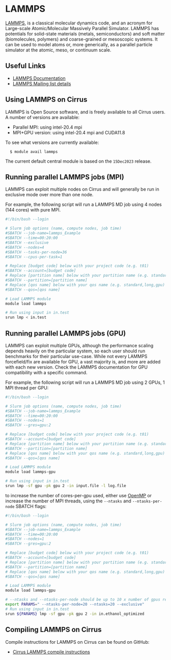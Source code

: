 # LAMMPS

[LAMMPS](http://lammps.sandia.gov/), is a classical molecular dynamics
code, and an acronym for Large-scale Atomic/Molecular Massively Parallel
Simulator. LAMMPS has potentials for solid-state materials (metals,
semiconductors) and soft matter (biomolecules, polymers) and
coarse-grained or mesoscopic systems. It can be used to model atoms or,
more generically, as a parallel particle simulator at the atomic, meso,
or continuum scale.

## Useful Links

- [LAMMPS Documentation](https://lammps.sandia.gov/doc/Manual.html)
- [LAMMPS Mailing list details](https://lammps.sandia.gov/mail.html)

## Using LAMMPS on Cirrus

LAMMPS is Open Source software, and is freely available to all Cirrus
users. A number of versions are available:

- Parallel MPI: using intel-20.4 mpi
- MPI+GPU version: using intel-20.4 mpi and CUDA11.8

To see what versions are currently available:
```
  $ module avail lammps
```
The current default central module is based on the ``15Dec2023`` release.

## Running parallel LAMMPS jobs (MPI)

LAMMPS can exploit multiple nodes on Cirrus and will generally be run in
exclusive mode over more than one node.

For example, the following script will run a LAMMPS MD job using 4 nodes
(144 cores) with pure MPI.

```bash
#!/bin/bash --login

# Slurm job options (name, compute nodes, job time)
#SBATCH --job-name=lammps_Example
#SBATCH --time=00:20:00
#SBATCH --exclusive
#SBATCH --nodes=4
#SBATCH --tasks-per-node=36
#SBATCH --cpus-per-task=1

# Replace [budget code] below with your project code (e.g. t01)
#SBATCH --account=[budget code]
# Replace [partition name] below with your partition name (e.g. standard,gpu)
#SBATCH --partition=[partition name]
# Replace [qos name] below with your qos name (e.g. standard,long,gpu)
#SBATCH --qos=[qos name]

# Load LAMMPS module
module load lammps

# Run using input in in.test
srun lmp < in.test
```

## Running parallel LAMMPS jobs (GPU)

LAMMPS can exploit multiple GPUs, although the performance scaling
depends heavily on the particular system, so each user should run
benchmarks for their particular use-case. While not every LAMMPS
forcefield/fix are available for GPU, a vast majority is, and more are
added with each new version. Check the LAMMPS documentation for GPU
compatibility with a specific command.

For example, the following script will run a LAMMPS MD job using 2 GPUs, 1 MPI thread per GPU:

```bash
#!/bin/bash --login

# Slurm job options (name, compute nodes, job time)
#SBATCH --job-name=lammps_Example
#SBATCH --time=00:20:00
#SBATCH --nodes=1
#SBATCH --gres=gpu:2

# Replace [budget code] below with your project code (e.g. t01)
#SBATCH --account=[budget code]
# Replace [partition name] below with your partition name (e.g. standard,gpu)
#SBATCH --partition=[partition name]
# Replace [qos name] below with your qos name (e.g. standard,long,gpu)
#SBATCH --qos=[qos name]

# Load LAMMPS module
module load lammps-gpu

# Run using input in in.test
srun lmp -sf gpu -pk gpu 2 -in input.file -l log.file
```

to increase the number of cores-per-gpu used, either use [OpenMP](https://docs.lammps.org/Speed_omp.html)
or increase the number of MPI threads, using the `--ntasks` and `--ntasks-per-node` SBATCH flags:


```bash
#!/bin/bash --login

# Slurm job options (name, compute nodes, job time)
#SBATCH --job-name=lammps_Example
#SBATCH --time=00:20:00
#SBATCH --nodes=1
#SBATCH --gres=gpu:2

# Replace [budget code] below with your project code (e.g. t01)
#SBATCH --account=[budget code]
# Replace [partition name] below with your partition name (e.g. standard,gpu)
#SBATCH --partition=[partition name]
# Replace [qos name] below with your qos name (e.g. standard,long,gpu)
#SBATCH --qos=[qos name]

# Load LAMMPS module
module load lammps-gpu

# --ntasks and --ntasks-per-node should be up to 10 x number of gpus requested.
export PARAMS=" --ntasks-per-node=20 --ntasks=20 --exclusive"
# Run using input in in.test
srun ${PARAMS} lmp -sf gpu -pk gpu 2 -in in.ethanol_optimized
```


## Compiling LAMMPS on Cirrus

Compile instructions for LAMMPS on Cirrus can be found on GitHub:

- [Cirrus LAMMPS compile instructions](https://github.com/hpc-uk/build-instructions/tree/main/apps/LAMMPS)
